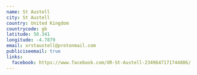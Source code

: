 ```yaml
---
name: St Austell
city: St Austell
country: United Kingdom
countrycode: gb
latitude: 50.341
longitude: -4.7879
email: xrstaustell@protonmail.com
publiciseemail: true
links:
  facebook: https://www.facebook.com/XR-St-Austell-2349647171744806/
---
```


